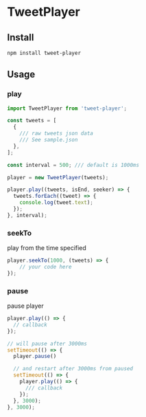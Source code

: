 TweetPlayer
===========

## Install

```sh
npm install tweet-player
```

## Usage

### play

```javascript
import TweetPlayer from 'tweet-player';

const tweets = [
  {
    /// raw tweets json data
    /// See sample.json
  },
];

const interval = 500; /// default is 1000ms

player = new TweetPlayer(tweets);

player.play((tweets, isEnd, seeker) => {
  tweets.forEach((tweet) => {
    console.log(tweet.text);
  });
}, interval);
```

### seekTo

play from the time specified

```javascript
player.seekTo(1000, (tweets) => {
    // your code here
});
```

### pause

pause player

```javascript
player.play(() => {
  // callback
});

// will pause after 3000ms
setTimeout(() => {
  player.pause()

  // and restart after 3000ms from paused
  setTimeout(() => {
    player.play(() => {
      /// callback
    });
  }, 3000);
}, 3000);
```
